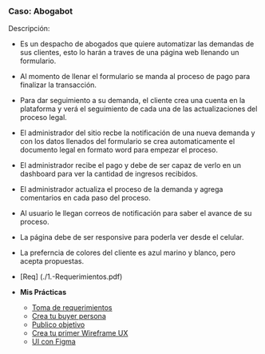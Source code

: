 ### **Caso: Abogabot**
Descripción: 
- Es un despacho de abogados que quiere automatizar las demandas de sus clientes, esto lo harán a traves de una página web llenando un formulario.
- Al momento de llenar el formulario se manda al proceso de pago para finalizar la transacción.
- Para dar seguimiento a su demanda, el cliente crea una cuenta en la plataforma y verá el seguimiento de cada una de las actualizaciones del proceso legal.
- El administrador del sitio recbe la notificación de una nueva demanda y con los datos llenados del formulario se crea automaticamente el documento  legal en formato word para empezar el proceso.
- El administrador recibe el pago y debe de ser capaz de verlo en un dashboard para ver la cantidad de ingresos recibidos.
- El administrador actualiza el proceso de la demanda y agrega comentarios en cada paso del proceso.
- Al usuario le llegan correos de notificación para saber el avance de su proceso.
- La página debe de ser responsive para poderla ver desde el celular.
- La preferncia de colores del cliente es azul marino y blanco, pero acepta propuestas.


- [Req] (./1.-Requerimientos.pdf)

- **Mis Prácticas**
	- [Toma de requerimientos](https://github.com/vikecp/Launchx_Frontend/blob/main/1_Semana/1.-Requerimientos.pdf)
    - [Crea tu buyer persona](https://github.com/vikecp/Launchx_Frontend/blob/main/1_Semana/Persona_buyer.pdf)
	- [Publico objetivo](https://github.com/vikecp/Launchx_Frontend/blob/main/1_Semana/Publico_objetivo.pdf)
	- [Crea tu primer Wireframe UX](https://github.com/vikecp/Launchx_Frontend/blob/main/1_Semana/Abogabot_wireframe.pdf)
	- [UI con Figma](https://www.figma.com/proto/Oak23mtY4cIYnhMB6KCduy/Practica_wireframe_abogabot?node-id=2%3A2&starting-point-node-id=2%3A2&show-proto-sidebar=1&scaling=scale-down)

